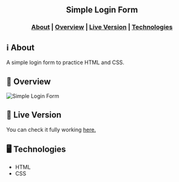 <h2 align="center"> Simple Login Form</h2>

<h3 align="center">  
  <a href="#information_source-about">About</a> | 
   <a href="#page_facing_up-overview">Overview</a> |
  <a href="#link-live-version">Live Version</a> |
  <a href="#desktop_computer-technologies">Technologies</a> 
</h3>


## :information_source: About
A simple login form to practice HTML and CSS.

## :page_facing_up: Overview


![Simple Login Form](https://user-images.githubusercontent.com/34722707/105095877-0a023880-5a85-11eb-9abb-804103ace17b.gif)


## :link: Live Version


You can check it fully working <a href="https://simple-loginform.netlify.app/">here.</a>


## :desktop_computer: Technologies
<ul>
  <li>HTML</li>
  <li>CSS</li>
</ul>

